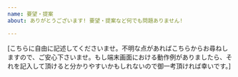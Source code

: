 ```yaml
---
name: 要望・提案
about: ありがとうございます! 要望・提案など何でも問題ありません!

---
```


[こちらに自由に記述してくださいませ。不明な点があればこちらからお尋ねしますので、ご安心下さいませ。もし端末画面における動作例がありましたら、それを記入して頂けると分かりやすいかもしれないので御一考頂ければ幸いです。]
